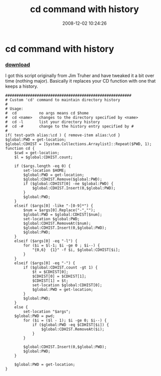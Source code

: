 ﻿---
pid:            697
poster:         Peter Provost
title:          cd command with history
date:           2008-12-02 10:24:26
format:         posh
parent:         0
parent:         0

---

# cd command with history

### [download](697.ps1)

I got this script originally from Jim Truher and have tweaked it a bit over time (nothing major). Basically it replaces your CD function with one that keeps a history.

```posh
########################################################
# Custom 'cd' command to maintain directory history
#
# Usage:
#  cd          no args means cd $home
#  cd <name>   changes to the directory specified by <name>
#  cd -l       list your directory history
#  cd -#       change to the history entry specified by #
#
if( test-path alias:\cd ) { remove-item alias:\cd }
$global:PWD = get-location;
$global:CDHIST = [System.Collections.Arraylist]::Repeat($PWD, 1);
function cd {
	$cwd = get-location;
	$l = $global:CDHIST.count;

	if ($args.length -eq 0) { 
		set-location $HOME;
		$global:PWD = get-location;
		$global:CDHIST.Remove($global:PWD);
		if ($global:CDHIST[0] -ne $global:PWD) {
			$global:CDHIST.Insert(0,$global:PWD);
		}
		$global:PWD;
	}
	elseif ($args[0] -like "-[0-9]*") {
		$num = $args[0].Replace("-","");
		$global:PWD = $global:CDHIST[$num];
		set-location $global:PWD;
		$global:CDHIST.RemoveAt($num);
		$global:CDHIST.Insert(0,$global:PWD);
		$global:PWD;
	}
	elseif ($args[0] -eq "-l") {
		for ($i = $l-1; $i -ge 0 ; $i--) { 
			"{0,6}  {1}" -f $i, $global:CDHIST[$i];
		}
	}
	elseif ($args[0] -eq "-") { 
		if ($global:CDHIST.count -gt 1) {
			$t = $CDHIST[0];
			$CDHIST[0] = $CDHIST[1];
			$CDHIST[1] = $t;
			set-location $global:CDHIST[0];
			$global:PWD = get-location;
		}
		$global:PWD;
	}
	else { 
		set-location "$args";
	$global:PWD = pwd; 
		for ($i = ($l - 1); $i -ge 0; $i--) { 
			if ($global:PWD -eq $CDHIST[$i]) {
				$global:CDHIST.RemoveAt($i);
			}
		}

		$global:CDHIST.Insert(0,$global:PWD);
		$global:PWD;
	}

	$global:PWD = get-location;
}

```
